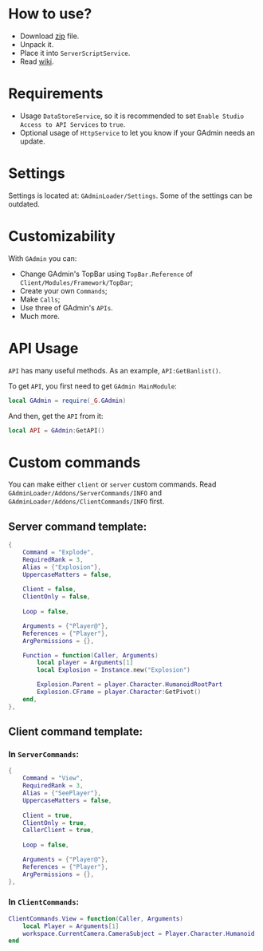 # How to use?
- Download [zip](https://github.com/gdr1461/GAdmin/blob/main/GAdminLoader.zip) file.
- Unpack it.
- Place it into `ServerScriptService`.
- Read [wiki](https://github.com/gdr1461/GAdmin/wiki).

# Requirements
- Usage `DataStoreService`, so it is recommended to set `Enable Studio Access to API Services` to `true`.
- Optional usage of `HttpService` to let you know if your GAdmin needs an update.

# Settings
Settings is located at: `GAdminLoader/Settings`.
Some of the settings can be outdated.

# Customizability
With `GAdmin` you can:
- Change GAdmin's TopBar using `TopBar.Reference` of `Client/Modules/Framework/TopBar`;
- Create your own `Commands`;
- Make `Calls`;
- Use three of GAdmin's `APIs`.
- Much more.

# API Usage
`API` has many useful methods. As an example, `API:GetBanlist()`.

To get `API`, you first need to get `GAdmin MainModule`:
```lua
local GAdmin = require(_G.GAdmin)
```

And then, get the `API` from it:
```lua
local API = GAdmin:GetAPI()
```

# Custom commands
You can make either `client` or `server` custom commands.
Read `GAdminLoader/Addons/ServerCommands/INFO` and `GAdminLoader/Addons/ClientCommands/INFO` first.

## Server command template:
```lua
{
	Command = "Explode",
	RequiredRank = 3,
	Alias = {"Explosion"},
	UppercaseMatters = false,
		
	Client = false,
	ClientOnly = false,
		
	Loop = false,

	Arguments = {"Player@"},
	References = {"Player"},
	ArgPermissions = {},

	Function = function(Caller, Arguments)
		local player = Arguments[1]
		local Explosion = Instance.new("Explosion")

		Explosion.Parent = player.Character.HumanoidRootPart
		Explosion.CFrame = player.Character:GetPivot()
	end,
},
```

## Client command template:
### In `ServerCommands`:
```lua
{
	Command = "View",
	RequiredRank = 3,
	Alias = {"SeePlayer"},
	UppercaseMatters = false,
		
	Client = true,
	ClientOnly = true,
	CallerClient = true,
		
	Loop = false,

	Arguments = {"Player@"},
	References = {"Player"},
	ArgPermissions = {},
},
```

### In `ClientCommands`:
```lua
ClientCommands.View = function(Caller, Arguments)
	local Player = Arguments[1]
	workspace.CurrentCamera.CameraSubject = Player.Character.Humanoid
end
```
